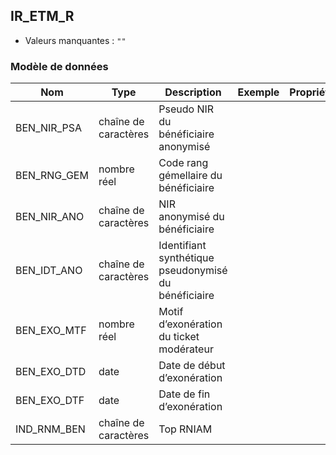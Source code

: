 <!-- SPDX-License-Identifier: MPL-2.0 -->
## IR_ETM_R

- Valeurs manquantes : `""`

### Modèle de données

|Nom|Type|Description|Exemple|Propriétés|
|-|-|-|-|-|
|BEN_NIR_PSA|chaîne de caractères|Pseudo NIR du bénéficiaire anonymisé|||
|BEN_RNG_GEM|nombre réel|Code rang gémellaire du bénéficiaire|||
|BEN_NIR_ANO|chaîne de caractères|NIR anonymisé du bénéficiaire|||
|BEN_IDT_ANO|chaîne de caractères|Identifiant synthétique pseudonymisé du bénéficiaire|||
|BEN_EXO_MTF|nombre réel|Motif d’exonération du ticket modérateur|||
|BEN_EXO_DTD|date|Date de début d’exonération|||
|BEN_EXO_DTF|date|Date de fin d’exonération|||
|IND_RNM_BEN|chaîne de caractères|Top RNIAM|||
